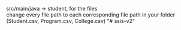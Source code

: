 src/main/java -> student, for the files  
change every file path to each corresponding file path in your folder (Student.csv, Program.csv, College.csv)
"# ssis-v2" 
